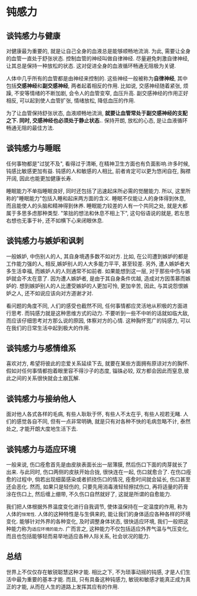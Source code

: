 # 钝感力

## 谈钝感力与健康

对健康最为重要的, 就是让自己全身的血液总是能够顺畅地流淌. 为此, 需要让全身的血管一直处于舒张状态. 控制血管的神经叫做自律神经. 尽量避免刺激自律神经, 让其总是保持一种放松的状态. 这对促进全身的血液循环畅通无阻极为关键.

人体中几乎所有的血管都是由神经来控制的. 这些神经一般被称为**自律神经**, 其中包括**交感神经**和**副交感神经**, 两者起着相反的作用. 比如说, 交感神经随着紧张, 烦躁, 不安等情绪的不断加剧, 会令人的血管变窄, 血压升高. 副交感神经的作用正好相反, 可以起到使人血管扩张, 情绪放松, 降低血压的作用.

为了让血管保持舒张状态, 血液顺畅地流淌, **就要让血管常处于副交感神经的支配之下. 同时, 交感神经也必须处于静止状态.**. 保持开朗, 放松的心态, 是让血液循环畅通无阻的最佳方法.

## 谈钝感力与睡眠

任何事物都是"过犹不及", 看得过于清晰, 在精神卫生方面也有负面影响.许多时候, 钝感比敏感更加有益. 钝感的人和敏感的人相比, 前者肯定可以更为悠闲自在, 胸襟开阔, 因此也能更加健康长寿.

睡眠能力不单指睡眠良好, 同时还包括了迅速起床所必需的觉醒能力. 所以, 这里所称的"睡眠能力"包括入睡和起床两方面的含义. 睡眠不仅能让人的身体得到休息, 而且能使人的头脑和精神得到休养. 睡眠能力较差的人有一个共同之处, 就是大都属于多思多虑那种类型. "笨拙的想法和休息不相上下", 这句俗语说的就是, 若左思右想也无事于补, 还不如横下心来闭眼休息.

## 谈钝感力与嫉妒和讽刺

一般嫉妒, 中伤别人的人, 其自身境遇多数不如对方. 比如, 在公司遭到嫉妒的都是工作能力强的人, 相反,嫉妒别人的人大多能力平平, 甚至较差. 另外, 遭人嫉妒者大多生活幸福, 而嫉妒人的人则通常不如前者. 如果能想到这一层, 对于那些中伤与嫉妒就会不太在意了. 因为遭人嫉妒者, 是由于其自身条件优越, 造成对方因羡慕而嫉妒的. 想到嫉妒别人的人比遭受嫉妒的人更加可怜, 更加辛苦, 因此, 与其说怨恨嫉妒之人, 还不如说应该向对方道谢才对.

看问题的角度不同, 人们的感受也截然不同, 任何事情都应灵活地从积极的方面进行思考. 而钝感力就是这种思维方式的动力. 不要听到一些不中听的话就如临大敌, 而应该仔细思考对方那么说的原因, 体察对方的心情. 这种胸怀宽广的钝感力, 可以在我们的日常生活中起到极大的作用.

## 谈钝感力与感情维系

喜欢对方, 希望将彼此的恋爱关系延续下去, 就要在某些方面拥有原谅对方的胸怀. 假如对任何事情都抱着眼里容不得沙子的态度, 锱铢必较, 双方都会因此而窒息,彼此之间的关系很快就会土崩瓦解.

## 谈钝感力与接纳他人

面对他人各式各样的毛病, 有些人耿耿于怀, 有些人不太在乎, 有些人视若无睹. 人们的感觉各自不同, 但有一点非常明确, 就是只有对各种不快的毛病忽略不计, 泰然处之, 才能开朗大度地生活下去.

## 谈钝感力与适应环境

一般来说, 伤口痊愈首先是由皮肤表面长出一层薄膜, 然后伤口下面的肉芽就长了出来. 与此同时, 伤口两侧的皮肤开始合拢, 很快连在一起, 伤口就愈合了. 在伤口痊愈的过程中, 倘若出现细菌感染或者抓挠伤口的情况, 痊愈时间就会延长, 伤口甚至还会恶化. 然而, 如果只是轻伤的, 只要先用消毒液轻轻擦拭伤口,  再将适量的药膏涂在伤口上, 然后缠上绷带, 不久伤口自然就好了, 这就是所谓的自愈能力.

我们把人体根据外界温度变化进行自我调节, 使体温保持在一定温度的作用, 称为人体的`恒常性`. 人体的这种特性是与生俱来的, 能让我们的身体适应各种各样的环境变化. 能够针对外界的各种变化, 及时调整身体状态, 很快适应环境, 我们一般把这种能力称为`适应环境的能力`. 广而言之, 这种能力不仅包括适应外界气温与气压变化, 而且也包括能够轻而易举地适应各种人际关系, 社会状况的能力.

## 总结

世界上不仅仅存在敏锐聪慧这种才能. 相比之下, 不为琐事动摇的钝感, 才是人们生活中最为重要的基本才能. 而且, 只有具备这种钝感力, 敏锐和敏感才能真正成为真正的才能, 从而在人生的道路上发挥其应有的作用.
